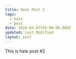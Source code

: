 ```yaml
---
title: Hate Post 2
tags:
  - hate
  - post
date: 2024-03-07T05:00:00.000Z
updated: Last Modified
layout: post
---
```


This is hate post #2
